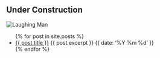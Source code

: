## Under Construction

![Laughing Man](https://i.imgur.com/sdLBre4.png)


<ul>
  {% for post in site.posts %}
    <li>
      <a href="{{ post.url }}">{{ post.title }}</a>
      {{ post.excerpt }}
      {{ date: ‘%Y %m %d’ }}
    </li>
  {% endfor %}
</ul>